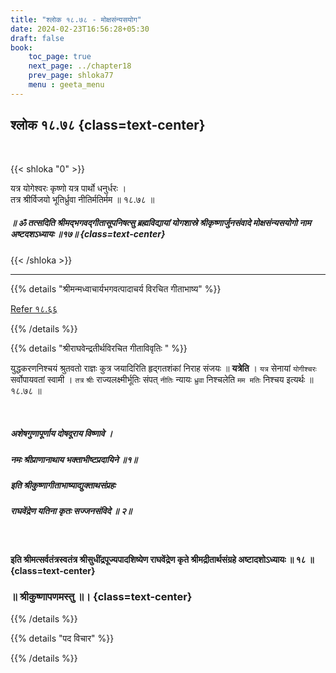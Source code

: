 ```yaml
---
title: "श्लोक १८.७८ - मोक्षसंन्यसयोग"
date: 2024-02-23T16:56:28+05:30
draft: false
book:
    toc_page: true
    next_page: ../chapter18
    prev_page: shloka77
    menu : geeta_menu
---
```




## श्लोक १८.७८ {class=text-center}

<br/>

{{< shloka  "0"  >}}

यत्र योगेश्वरः कृष्णो यत्र पार्थो धनुर्धरः ।  
तत्र श्रीर्विजयो भूतिर्ध्रुवा नीतिर्मतिर्मम ॥ १८.७८ ॥


#####  ॥ ॐ तत्सदिति श्रीमद्भगवद्गीतासूपनिषत्सु ब्रह्मविद्यायां योगशास्रे श्रीकृष्णार्जुनसंवादे मोक्षसंन्यसयोगो नाम अष्टदशऽध्यायः ॥१७॥ {class=text-center}

{{< /shloka >}}

---


{{% details "श्रीमन्मध्वाचार्यभगवत्पादाचर्य विरचित  गीताभाष्य" %}}

[Refer १८.६६](../shloka66)

{{% /details %}}



{{% details "श्रीराघवेन्द्रतीर्थविरचित गीताविवृतिः " %}}

युद्धकरणनिश्चयं श्रुतवतो राज्ञः कुत्र जयादिरिति 
हृद्गतशंकां निराह संजयः ॥ **यत्रेति** । 
`यत्र` सेनायां `योगीश्चरः` सर्वोपायवतां स्वामी । 
`तत्र` `श्रीः` राज्यलक्ष्मीर्भूतिः संपत्‌ `नीतिः` न्यायः 
`ध्रुवा` निश्चलेति `मम मतिः` निश्चय 
इत्यर्थः ॥ १८.७८ ॥

<br/>

##### अशेषगुणापूर्णाय दोषदूराय विष्णावे ।
##### नमः श्रीप्राणानाथाय भक्ताभीष्टप्रदायिने ॥१॥  

##### इति श्रीकुष्णागीताभाष्याद्युक्ताथसंप्रहः
##### राघवेंद्रेण यतिना कृतः सज्जनसंविदे ॥ २॥

<br/>

#### इति श्रीमत्सर्वतंत्रस्वतंत्र श्रीसुधींद्रपूज्यपादशिष्येण राघवेंद्रेण कृते श्रीमद्रीतार्थसंग्रहे अष्टादशोऽध्यायः ॥ १८ ॥ {class=text-center}

###  ॥ श्रीकुष्णापणमस्तु ॥। {class=text-center}

{{% /details %}}



{{% details "पद विचार" %}}


{{% /details %}}
